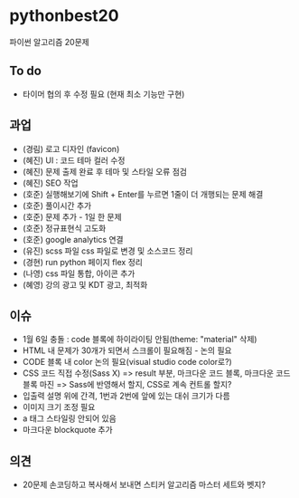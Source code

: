 # pythonbest20
파이썬 알고리즘 20문제

## To do
* 타이머 협의 후 수정 필요 (현재 최소 기능만 구현)

## 과업
* (경림) 로고 디자인 (favicon)
* (혜진) UI : 코드 테마 컬러 수정
* (혜진) 문제 출제 완료 후 테마 및 스타일 오류 점검
* (혜진) SEO 작업
* (호준) 실행해보기에 Shift + Enter를 누르면 1줄이 더 개행되는 문제 해결
* (호준) 풀이시간 추가
* (호준) 문제 추가 - 1일 한 문제
* (호준) 정규표현식 고도화
* (호준) google analytics 연결
* (유진) scss 파일 css 파일로 변경 및 소스코드 정리
* (경현) run python 페이지 flex 정리
* (나영) css 파일 통합, 아이콘 추가
* (혜영) 강의 광고 및 KDT 광고, 최적화

## 이슈
* 1월 6일 충돌 : code 블록에 하이라이팅 안됨(theme: "material" 삭제)
* HTML 내 문제가 30개가 되면서 스크롤이 필요해짐 - 논의 필요
* CODE 블록 내 color 논의 필요(visual studio code color로?)
* CSS 코드 직접 수정(Sass X) => result 부분, 마크다운 코드 블록, 마크다운 코드블록 마진 => Sass에 반영해서 할지, CSS로 계속 컨트롤 할지?
* 입출력 설명 위에 간격, 1번과 2번에 앞에 있는 대쉬 크기가 다름
* 이미지 크기 조정 필요
* a 태그 스타일링 안되어 있음
* 마크다운 blockquote 추가

## 의견
* 20문제 손코딩하고 복사해서 보내면 스티커 알고리즘 마스터 세트와 벳지?
